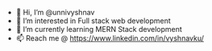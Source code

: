 - 👋 Hi, I’m @unnivyshnav
- 👀 I’m interested in Full stack web development 
- 🌱 I’m currently learning MERN Stack development
- 📫 Reach me @ https://www.linkedin.com/in/vyshnavku/

<!---
unnivyshnav/unnivyshnav is a ✨ special ✨ repository because its `README.md` (this file) appears on your GitHub profile.
You can click the Preview link to take a look at your changes.
--->
